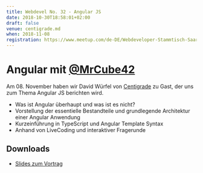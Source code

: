 ```yaml
---
title: Webdevel No. 32 - Angular JS
date: 2018-10-30T18:58:01+02:00
draft: false
venue: centigrade.md
when: 2018-11-08
registration: https://www.meetup.com/de-DE/Webdeveloper-Stammtisch-Saar/events/255340324/
---
```


# Angular mit [@MrCube42](https://twitter.com/@MrCube42)

Am 08. November haben wir David Würfel von [Centigrade](https://www.centigrade.de/de) zu Gast, der uns zum Thema Angular JS berichten wird.

* Was ist Angular überhaupt und was ist es nicht?
* Vorstellung der essentielle Bestandteile und grundlegende Architektur einer Angular Anwendung
* Kurzeinführung in TypeScript und Angular Template Syntax
* Anhand von LiveCoding und interaktiver Fragerunde

## Downloads

* [Slides zum Vortrag](https://speakerdeck.com/mrcube42/angular-at-webdeveloper-stammtisch-saar-32)




